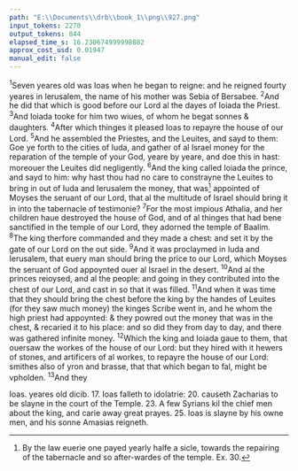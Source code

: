 ```yaml
---
path: "E:\\Documents\\drb\\book_1\\png\\927.png"
input_tokens: 2270
output_tokens: 844
elapsed_time_s: 16.230674999998882
approx_cost_usd: 0.01947
manual_edit: false
---
```

<sup>1</sup>Seven yeares old was Ioas when he began to reigne: and he reigned fourty yeares in Ierusalem, the name of his mother was Sebia of Bersabee. <sup>2</sup>And he did that which is good before our Lord al the dayes of Ioiada the Priest. <sup>3</sup>And Ioiada tooke for him two wiues, of whom he begat sonnes & daughters. <sup>4</sup>After which thinges it pleased Ioas to repayre the house of our Lord. <sup>5</sup>And he assembled the Priestes, and the Leuites, and sayd to them: Goe ye forth to the cities of Iuda, and gather of al Israel money for the reparation of the temple of your God, yeare by yeare, and doe this in hast: moreouer the Leuites did negligently. <sup>6</sup>And the king called Ioiada the prince, and sayd to him: why hast thou had no care to constrayne the Leuites to bring in out of Iuda and Ierusalem the money, that was[^1] appointed of Moyses the seruant of our Lord, that al the multitude of Israel should bring it in into the tabernacle of testimonie? <sup>7</sup>For the most impious Athalia, and her children haue destroyed the house of God, and of al thinges that had bene sanctified in the temple of our Lord, they adorned the temple of Baalim. <sup>8</sup>The king therfore commanded and they made a chest: and set it by the gate of our Lord on the out side. <sup>9</sup>And it was proclaymed in Iuda and Ierusalem, that euery man should bring the price to our Lord, which Moyses the seruant of God appoynted ouer al Israel in the desert. <sup>10</sup>And al the princes reioysed, and al the people: and going in they contributed into the chest of our Lord, and cast in so that it was filled. <sup>11</sup>And when it was time that they should bring the chest before the king by the handes of Leuites (for they saw much money) the kinges Scribe went in, and he whom the high priest had appoynted: & they powred out the money that was in the chest, & recaried it to his place: and so did they from day to day, and there was gathered infinite money. <sup>12</sup>Which the king and Ioiada gaue to them, that ouersaw the workes of the house of our Lord: but they hired with it hewers of stones, and artificers of al workes, to repayre the house of our Lord: smithes also of yron and brasse, that that which began to fal, might be vpholden. <sup>13</sup>And they

[^1]: By the law euerie one payed yearly halfe a sicle, towards the repairing of the tabernacle and so after-wardes of the temple. Ex. 30.

<aside>Ioas. yeares old dicib. 17. Ioas falleth to idolatrie: 20. causeth Zacharias to be slayne in the court of the Temple. 23. A few Syrians kil the chief men about the king, and carie away great prayes. 25. Ioas is slayne by his owne men, and his sonne Amasias reigneth.</aside>